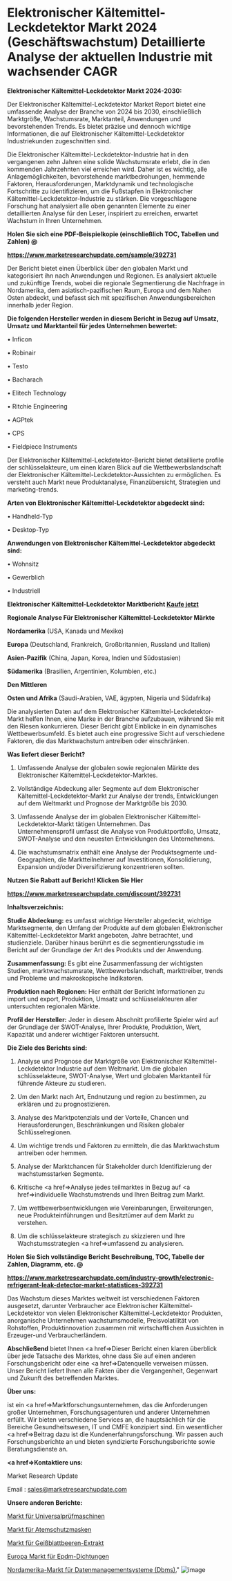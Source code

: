 # Elektronischer Kältemittel-Leckdetektor Markt 2024 (Geschäftswachstum) Detaillierte Analyse der aktuellen Industrie mit wachsender CAGR

<strong>Elektronischer Kältemittel-Leckdetektor Markt 2024-2030:</strong>

Der Elektronischer Kältemittel-Leckdetektor Market Report bietet eine umfassende Analyse der Branche von 2024 bis 2030, einschließlich Marktgröße, Wachstumsrate, Marktanteil, Anwendungen und bevorstehenden Trends. Es bietet präzise und dennoch wichtige Informationen, die auf Elektronischer Kältemittel-Leckdetektor Industriekunden zugeschnitten sind.

Die Elektronischer Kältemittel-Leckdetektor-Industrie hat in den vergangenen zehn Jahren eine solide Wachstumsrate erlebt, die in den kommenden Jahrzehnten viel erreichen wird. Daher ist es wichtig, alle Anlagemöglichkeiten, bevorstehende marktbedrohungen, hemmende Faktoren, Herausforderungen, Marktdynamik und technologische Fortschritte zu identifizieren, um die Fußstapfen in Elektronischer Kältemittel-Leckdetektor-Industrie zu stärken. Die vorgeschlagene Forschung hat analysiert alle oben genannten Elemente zu einer detaillierten Analyse für den Leser, inspiriert zu erreichen, erwartet Wachstum in Ihren Unternehmen.



<strong>Holen Sie sich eine PDF-Beispielkopie (einschließlich TOC, Tabellen und Zahlen) @
</strong>

<strong><a href=https://www.marketresearchupdate.com/sample/392731>

<strong>https://www.marketresearchupdate.com/sample/392731</u></font></a></strong></strong>

Der Bericht bietet einen Überblick über den globalen Markt und kategorisiert ihn nach Anwendungen und Regionen. Es analysiert aktuelle und zukünftige Trends, wobei die regionale Segmentierung die Nachfrage in Nordamerika, dem asiatisch-pazifischen Raum, Europa und dem Nahen Osten abdeckt, und befasst sich mit spezifischen Anwendungsbereichen innerhalb jeder Region.



<strong>Die folgenden Hersteller werden in diesem Bericht in Bezug auf Umsatz, Umsatz und Marktanteil für jedes Unternehmen bewertet:</strong>

• Inficon

• Robinair

• Testo

• Bacharach

• Elitech Technology

• Ritchie Engineering

• AGPtek

• CPS

• Fieldpiece Instruments

Der Elektronischer Kältemittel-Leckdetektor-Bericht bietet detaillierte profile der schlüsselakteure, um einen klaren Blick auf die Wettbewerbslandschaft der Elektronischer Kältemittel-Leckdetektor-Aussichten zu ermöglichen. Es versteht auch Markt neue Produktanalyse, Finanzübersicht, Strategien und marketing-trends.



<strong>Arten von Elektronischer Kältemittel-Leckdetektor abgedeckt sind:</strong>

• Handheld-Typ

• Desktop-Typ



<strong>Anwendungen von Elektronischer Kältemittel-Leckdetektor abgedeckt sind:</strong>

• Wohnsitz

• Gewerblich

• Industriell



<strong>Elektronischer Kältemittel-Leckdetektor Marktbericht <a href=https://www.marketresearchupdate.com/buynow/392731>Kaufe jetzt</a></strong>



<strong>Regionale Analyse Für Elektronischer Kältemittel-Leckdetektor Märkte</strong>



<strong>Nordamerika</strong> (USA, Kanada und Mexiko)



<strong>Europa</strong> (Deutschland, Frankreich, Großbritannien, Russland und Italien)



<strong>Asien-Pazifik</strong> (China, Japan, Korea, Indien und Südostasien)



<strong>Südamerika</strong> (Brasilien, Argentinien, Kolumbien, etc.)



<strong>Den Mittleren</strong> 

<strong>Osten und Afrika</strong> (Saudi-Arabien, VAE, ägypten, Nigeria und Südafrika)

Die analysierten Daten auf dem Elektronischer Kältemittel-Leckdetektor-Markt helfen Ihnen, eine Marke in der Branche aufzubauen, während Sie mit den Riesen konkurrieren. Dieser Bericht gibt Einblicke in ein dynamisches Wettbewerbsumfeld. Es bietet auch eine progressive Sicht auf verschiedene Faktoren, die das Marktwachstum antreiben oder einschränken.



<strong>Was liefert dieser Bericht?</strong>

1. Umfassende Analyse der globalen sowie regionalen Märkte des Elektronischer Kältemittel-Leckdetektor-Marktes.

2. Vollständige Abdeckung aller Segmente auf dem Elektronischer Kältemittel-Leckdetektor-Markt zur Analyse der trends, Entwicklungen auf dem Weltmarkt und Prognose der Marktgröße bis 2030.

3. Umfassende Analyse der im globalen Elektronischer Kältemittel-Leckdetektor-Markt tätigen Unternehmen. Das Unternehmensprofil umfasst die Analyse von Produktportfolio, Umsatz, SWOT-Analyse und den neuesten Entwicklungen des Unternehmens.

4. Die wachstumsmatrix enthält eine Analyse der Produktsegmente und-Geographien, die Marktteilnehmer auf Investitionen, Konsolidierung, Expansion und/oder Diversifizierung konzentrieren sollten.



<strong>Nutzen Sie Rabatt auf Bericht! Klicken Sie Hier
</strong>

<strong><a href=https://www.marketresearchupdate.com/discount/392731>https://www.marketresearchupdate.com/discount/392731</b></u></font></strong></a>



<strong>Inhaltsverzeichnis:</strong>



<strong>Studie Abdeckung:</strong> es umfasst wichtige Hersteller abgedeckt, wichtige Marktsegmente, den Umfang der Produkte auf dem globalen Elektronischer Kältemittel-Leckdetektor Markt angeboten, Jahre betrachtet, und studienziele. Darüber hinaus berührt es die segmentierungsstudie im Bericht auf der Grundlage der Art des Produkts und der Anwendung.



<strong>Zusammenfassung:</strong> Es gibt eine Zusammenfassung der wichtigsten Studien, marktwachstumsrate, Wettbewerbslandschaft, markttreiber, trends und Probleme und makroskopische Indikatoren.



<strong>Produktion nach Regionen:</strong> Hier enthält der Bericht Informationen zu import und export, Produktion, Umsatz und schlüsselakteuren aller untersuchten regionalen Märkte.



<strong>Profil der Hersteller:</strong> Jeder in diesem Abschnitt profilierte Spieler wird auf der Grundlage der SWOT-Analyse, Ihrer Produkte, Produktion, Wert, Kapazität und anderer wichtiger Faktoren untersucht.



<strong>Die Ziele des Berichts sind:</strong>

1) Analyse und Prognose der Marktgröße von Elektronischer Kältemittel-Leckdetektor Industrie auf dem Weltmarkt.
Um die globalen schlüsselakteure, SWOT-Analyse, Wert und globalen Marktanteil für führende Akteure zu studieren.

2) Um den Markt nach Art, Endnutzung und region zu bestimmen, zu erklären und zu prognostizieren.

3) Analyse des Marktpotenzials und der Vorteile, Chancen und Herausforderungen, Beschränkungen und Risiken globaler Schlüsselregionen.

4) Um wichtige trends und Faktoren zu ermitteln, die das Marktwachstum antreiben oder hemmen.

5) Analyse der Marktchancen für Stakeholder durch Identifizierung der wachstumsstarken Segmente.

6) Kritische <a href=>Analyse</a> jedes teilmarktes in Bezug auf <a href=>individuelle</a> Wachstumstrends und Ihren Beitrag zum Markt.

7) Um wettbewerbsentwicklungen wie Vereinbarungen, Erweiterungen, neue Produkteinführungen und Besitztümer auf dem Markt zu verstehen.

8) Um die schlüsselakteure strategisch zu skizzieren und Ihre Wachstumsstrategien <a href=>umfassend</a> zu analysieren.



<strong>Holen Sie Sich vollständige Bericht Beschreibung, TOC, Tabelle der Zahlen, Diagramm, etc. @ </strong>

<strong><a href=https://www.marketresearchupdate.com/industry-growth/electronic-refrigerant-leak-detector-market-statistices-392731>https://www.marketresearchupdate.com/industry-growth/electronic-refrigerant-leak-detector-market-statistices-392731</a></font></strong>

Das Wachstum dieses Marktes weltweit ist verschiedenen Faktoren ausgesetzt, darunter Verbraucher ace Elektronischer Kältemittel-Leckdetektor von vielen Elektronischer Kältemittel-Leckdetektor Produkten, anorganische Unternehmen wachstumsmodelle, Preisvolatilität von Rohstoffen, Produktinnovation zusammen mit wirtschaftlichen Aussichten in Erzeuger-und Verbraucherländern.



<strong>Abschließend</strong> bietet Ihnen <a href=>Dieser</a> Bericht einen klaren überblick über jede Tatsache des Marktes, ohne dass Sie auf einen anderen Forschungsbericht oder eine <a href=>Datenquelle</a> verweisen müssen. Unser Bericht liefert Ihnen alle Fakten über die Vergangenheit, Gegenwart und Zukunft des betreffenden Marktes.



<strong>Über uns:</strong>

 ist ein <a href=>Marktfors</a>chungsunternehmen, das die Anforderungen großer Unternehmen, Forschungsagenturen und anderer Unternehmen erfüllt. Wir bieten verschiedene Services an, die hauptsächlich für die Bereiche Gesundheitswesen, IT und CMFE konzipiert sind. Ein wesentlicher <a href=>Beitrag</a> dazu ist die Kundenerfahrungsforschung. Wir passen auch Forschungsberichte an und bieten syndizierte Forschungsberichte sowie Beratungsdienste an.



<strong><a href=>Kontaktiere uns:</a></strong>

Market Research Update

Email : sales@marketresearchupdate.com



<strong>Unsere anderen Berichte:</strong>

<a href=https://www.linkedin.com/pulse/universal-testing-machine-market-future-scope>Markt für Universalprüfmaschinen</a>

<a href=https://www.linkedin.com/pulse/respirator-market-2023-analysis-growth-drivers-vendors>Markt für Atemschutzmasken</a>

<a href=https://www.linkedin.com/pulse/honeysuckle-berries-extract-market-size-emerging>Markt für Geißblattbeeren-Extrakt</a>

<a href=https://www.linkedin.com/pulse/europe-epdm-seals-market-2023-2030>Europa Markt für Epdm-Dichtungen</a>

<a href=https://www.linkedin.com/pulse/north-america-data-management-system-dbms-market-tyv6f/>Nordamerika-Markt für Datenmanagementsysteme (Dbms).</a>"
![image](https://github.com/Gayatrikarjule/Market-Analysis-360/assets/97346546/5dd93b1b-11a5-4279-a232-d77ecbe09987)
